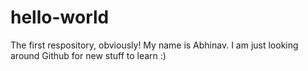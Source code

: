 # hello-world
The first respository, obviously!
My name is Abhinav. I am just looking around Github for new stuff to learn :)
